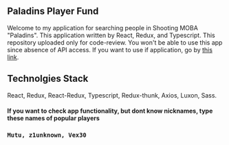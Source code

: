 ## Paladins Player Fund

Welcome to my application for searching people in Shooting MOBA "Paladins".
This application written by React, Redux, and Typescript. This repository uploaded only for code-review.
You won't be able to use this app since absence of API access. If you want to use if application, go by [this link](https://placeholder.com).
## Technolgies Stack

React, Redux, React-Redux, Typescript, Redux-thunk, Axios, Luxon, Sass.


#### If you want to check app functionality, but dont know nicknames, type these names of popular players
### `Mutu, z1unknown, Vex30`


